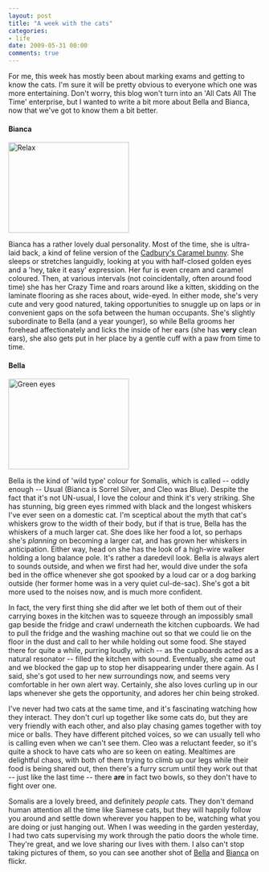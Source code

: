 ```yaml
---
layout: post
title: "A week with the cats"
categories:
- life
date: 2009-05-31 00:00
comments: true
---
```


<p>For me, this week has mostly been about marking exams and getting to know the cats. I'm sure it will be pretty obvious to everyone which one was more entertaining. Don't worry, this blog won't turn into an 'All Cats All The Time' enterprise, but I wanted to write a bit more about Bella and Bianca, now that we've got to know them a bit better.</p>

<h4>Bianca</h4>

<p class="img-shadow"><a href="http://www.flickr.com/photos/51035737494@N01/3581540695" title="View 'Relax' on Flickr.com"><img src="http://farm4.static.flickr.com/3384/3581540695_031770ac91_m.jpg" alt="Relax" border="0" width="240" height="180" /></a></p>

<p>Bianca has a rather lovely dual personality. Most of the time, she is ultra-laid back, a kind of feline version of the <a href="http://www.youtube.com/watch?v=EjQ5Yw72xtA">Cadbury's Caramel bunny</a>. She sleeps or stretches languidly, looking at you with half-closed golden eyes and a 'hey, take it easy' expression. Her fur is even cream and caramel coloured. Then, at various intervals (not coincidentally, often around food time) she has her Crazy Time and roars around like a kitten, skidding on the laminate flooring as she races about, wide-eyed. In either mode, she's very cute and very good natured, taking opportunities to snuggle up on laps or in convenient gaps on the sofa between the human occupants. She's slightly subordinate to Bella (and a year younger), so while Bella grooms her forehead affectionately and licks the inside of her ears (she has <strong>very</strong> clean ears), she also gets put in her place by a gentle cuff with a paw from time to time.</p>

<h4>Bella</h4>

<p class="img-shadow"><a href="http://www.flickr.com/photos/51035737494@N01/3581541353" title="View 'Green eyes' on Flickr.com"><img src="http://farm4.static.flickr.com/3339/3581541353_1f8d6dd094_m.jpg" alt="Green eyes" border="0" width="240" height="180" /></a></p>

<p>Bella is the kind of 'wild type' colour for Somalis, which is called -- oddly enough -- Usual (Bianca is Sorrel Silver, and Cleo was Blue). Despite the fact that it's not UN-usual, I love the colour and think it's very striking. She has stunning, big green eyes rimmed with black and the longest whiskers I've ever seen on a domestic cat. I'm sceptical about the myth that cat's whiskers grow to the width of their body, but if that is true, Bella has the whiskers of a much larger cat. She does like her food a lot, so perhaps she's <em>planning</em> on becoming a larger cat, and has grown her whiskers in anticipation. Either way, head on she has the look of a high-wire walker holding a long balance pole. It's rather a daredevil look. Bella is always alert to sounds outside, and when we first had her, would dive under the sofa bed in the office whenever she got spooked by a loud car or a dog barking outside (her former home was in a very quiet cul-de-sac). She's got a bit more used to the noises now, and is much more confident. </p>

<p>In fact, the very first thing she did after we let both of them out of their carrying boxes in the kitchen was to squeeze through an impossibly small gap beside the fridge and crawl underneath the kitchen cupboards. We had to pull the fridge and the washing machine out so that we could lie on the floor in the dust and call to her while holding out some food. She stayed there for quite a while, purring loudly, which -- as the cupboards acted as a natural resonator -- filled the kitchen with sound. Eventually, she came out and we blocked the gap up to stop her disappearing under there again. As I said, she's got used to her new surroundings now, and seems very comfortable in her own alert way. Certainly, she also loves curling up in our laps whenever she gets the opportunity, and adores her chin being stroked.</p>

<p>I've never had two cats at the same time, and it's fascinating watching how they interact. They don't curl up together like some cats do, but they are very friendly with each other, and also play chasing games together with toy mice or balls. They have different pitched voices, so we can usually tell who is calling even when we can't see them. Cleo was a reluctant feeder, so it's quite a shock to have cats who are so keen on eating. Mealtimes are delightful chaos, with both of them trying to climb up our legs while their food is being shared out, then there's a furry scrum until they work out that -- just like the last time -- there <strong>are</strong> in fact two bowls, so they don't have to fight over one.</p>

<p>Somalis are a lovely breed, and definitely <em>people</em> cats. They don't demand human attention all the time like Siamese cats, but they will happily follow you around and settle down wherever you happen to be, watching what you are doing or just hanging out. When I was weeding in the garden yesterday, I had two cats supervising my work through the patio doors the whole time. They're great, and we love sharing our lives with them. I also can't stop taking pictures of them, so you can see another shot of <a href="http://www.flickr.com/photos/51035737494@N01/3581541715">Bella</a> and <a href="http://www.flickr.com/photos/51035737494@N01/3582351844">Bianca</a> on flickr.</p>


